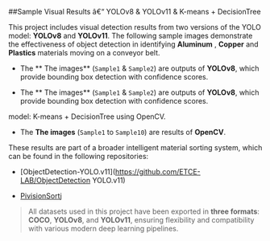 ##Sample Visual Results â€“ YOLOv8 & YOLOv11 & K-means + DecisionTree 


This project includes visual detection results from two versions of the YOLO
model: **YOLOv8** and **YOLOv11**. 
The following sample images demonstrate the effectiveness of object detection in
identifying **Aluminum** , **Copper** and **Plastics** materials moving on a
conveyor belt.


- The ** The images** (`Sample1` & `Sample2`) are outputs of **YOLOv8**,
which provide bounding box detection with confidence scores.

- The ** The images** (`Sample1` & `Sample2`) are outputs of **YOLOv8**,
which provide bounding box detection with confidence scores.

model: K-means + DecisionTree using OpenCV.
- The **The images** (`Sample1` to `Sample10`) are results of **OpenCV**.

These results are part of a broader intelligent material sorting system, which can
be found in the following repositories:


- [ObjectDetection-YOLO.v11](https://github.com/ETCE-LAB/ObjectDetection
YOLO.v11)

- [PivisionSort](https://github.com/ETCE-LAB/PiVisionSort) j

  
> All datasets used in this project have been exported in **three formats**: 
**COCO**, **YOLOv8**, and **YOLOv11**, ensuring flexibility and compatibility
with various modern deep learning pipelines.
